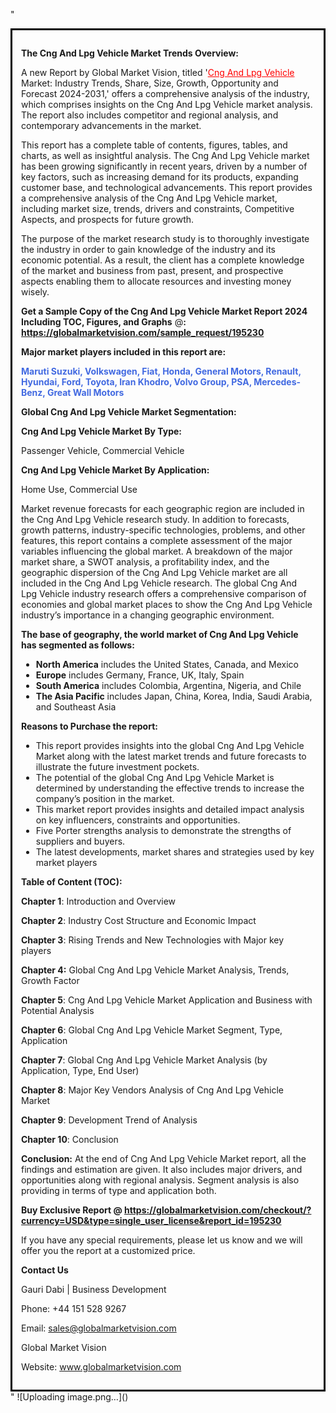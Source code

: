 "<div style='border: 3px solid black; padding: 1em;'>

<strong>The Cng And Lpg Vehicle Market Trends Overview:</strong>

A new Report by Global Market Vision, titled '<a style='color: #ff0000;' href='https://globalmarketvision.com/reports/global-cng-and-lpg-vehicle-market/195230'>Cng And Lpg Vehicle</a> Market: Industry Trends, Share, Size, Growth, Opportunity and Forecast 2024-2031,' offers a comprehensive analysis of the industry, which comprises insights on the Cng And Lpg Vehicle market analysis. The report also includes competitor and regional analysis, and contemporary advancements in the market.

This report has a complete table of contents, figures, tables, and charts, as well as insightful analysis. The Cng And Lpg Vehicle market has been growing significantly in recent years, driven by a number of key factors, such as increasing demand for its products, expanding customer base, and technological advancements. This report provides a comprehensive analysis of the Cng And Lpg Vehicle market, including market size, trends, drivers and constraints, Competitive Aspects, and prospects for future growth.

The purpose of the market research study is to thoroughly investigate the industry in order to gain knowledge of the industry and its economic potential. As a result, the client has a complete knowledge of the market and business from past, present, and prospective aspects enabling them to allocate resources and investing money wisely.

<strong>Get a Sample Copy of the Cng And Lpg Vehicle Market Report 2024 Including TOC, Figures, and Graphs</strong> @<strong>:</strong><strong> <a style='color: #ff0000;' href='https://globalmarketvision.com/sample_request/195230?utm_source=linkedinPulse&utm_medium=Dhiraj&utm_campaign=Dhiraj'><strong>https://globalmarketvision.com/sample_request/195230</strong></a></strong>

<strong>Major market players included in this report are:</strong>

<strong style='color: #4169e1;'>Maruti Suzuki, Volkswagen, Fiat, Honda, General Motors, Renault, Hyundai, Ford, Toyota, Iran Khodro, Volvo Group, PSA, Mercedes-Benz, Great Wall Motors</strong>

<strong>Global Cng And Lpg Vehicle Market Segmentation:</strong>

<strong>Cng And Lpg Vehicle Market By Type:</strong>

Passenger Vehicle, Commercial Vehicle

<strong>Cng And Lpg Vehicle Market By Application:</strong>

Home Use, Commercial Use

Market revenue forecasts for each geographic region are included in the Cng And Lpg Vehicle research study. In addition to forecasts, growth patterns, industry-specific technologies, problems, and other features, this report contains a complete assessment of the major variables influencing the global market. A breakdown of the major market share, a SWOT analysis, a profitability index, and the geographic dispersion of the Cng And Lpg Vehicle market are all included in the Cng And Lpg Vehicle research. The global Cng And Lpg Vehicle industry research offers a comprehensive comparison of economies and global market places to show the Cng And Lpg Vehicle industry’s importance in a changing geographic environment.

<strong>The base of geography, the world market of Cng And Lpg Vehicle has segmented as follows:</strong>
<ul>
  <li><strong>North America</strong> includes the United States, Canada, and Mexico</li>
  <li><strong>Europe</strong> includes Germany, France, UK, Italy, Spain</li>
  <li><strong>South America</strong> includes Colombia, Argentina, Nigeria, and Chile</li>
  <li><strong>The Asia Pacific</strong> includes Japan, China, Korea, India, Saudi Arabia, and Southeast Asia</li>
</ul>
<strong>Reasons to Purchase the report:</strong>
<ul>
  <li>This report provides insights into the global Cng And Lpg Vehicle Market along with the latest market trends and future forecasts to illustrate the future investment pockets.</li>
  <li>The potential of the global Cng And Lpg Vehicle Market is determined by understanding the effective trends to increase the company’s position in the market.</li>
  <li>This market report provides insights and detailed impact analysis on key influencers, constraints and opportunities.</li>
  <li>Five Porter strengths analysis to demonstrate the strengths of suppliers and buyers.</li>
  <li>The latest developments, market shares and strategies used by key market players</li>
</ul>
<strong>Table of Content (TOC): </strong>

<strong>Chapter 1</strong>: Introduction and Overview

<strong>Chapter 2</strong>: Industry Cost Structure and Economic Impact

<strong>Chapter 3</strong>: Rising Trends and New Technologies with Major key players

<strong>Chapter 4:</strong> Global Cng And Lpg Vehicle Market Analysis, Trends, Growth Factor

<strong>Chapter 5</strong>: Cng And Lpg Vehicle Market Application and Business with Potential Analysis

<strong>Chapter 6</strong>: Global Cng And Lpg Vehicle Market Segment, Type, Application

<strong>Chapter 7</strong>: Global Cng And Lpg Vehicle Market Analysis (by Application, Type, End User)

<strong>Chapter 8</strong>: Major Key Vendors Analysis of Cng And Lpg Vehicle Market

<strong>Chapter 9</strong>: Development Trend of Analysis

<strong>Chapter 10</strong>: Conclusion

<strong>Conclusion:</strong> At the end of Cng And Lpg Vehicle Market report, all the findings and estimation are given. It also includes major drivers, and opportunities along with regional analysis. Segment analysis is also providing in terms of type and application both.

<strong>Buy Exclusive Report @</strong><strong> <strong><a style='color: #ff0000;' href='https://globalmarketvision.com/checkout/?currency=USD&type=single_user_license&report_id=195230?utm_source=linkedinPulse&utm_medium=Dhiraj&utm_campaign=Dhiraj'>https://globalmarketvision.com/checkout/?currency=USD&type=single_user_license&report_id=195230</a></strong>
</strong>

If you have any special requirements, please let us know and we will offer you the report at a customized price.

<strong>Contact Us</strong>

Gauri Dabi | Business Development

Phone: +44 151 528 9267

Email: <a href='mailto:sales@globalmarketvision.com'>sales@globalmarketvision.com</a>

Global Market Vision

Website: <a href='http://www.globalmarketvision.com/'>www.globalmarketvision.com</a>

</div>"
![Uploading image.png…]()
